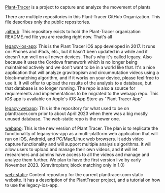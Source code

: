 <!--

**Here are some ideas to get you started:**

🙋‍♀️ A short introduction - what is your organization all about?
🌈 Contribution guidelines - how can the community get involved?
👩‍💻 Useful resources - where can the community find your docs? Is there anything else the community should know?
🍿 Fun facts - what does your team eat for breakfast?
🧙 Remember, you can do mighty things with the power of [Markdown](https://docs.github.com/github/writing-on-github/getting-started-with-writing-and-formatting-on-github/basic-writing-and-formatting-syntax)
-->

[Plant-Tracer](https://github.com/Plant-Tracer/) is a project to capture and analyze the movement of plants

There are multiple repositories in this Plant-Tracer GitHub Organization. This file describes only the public repositories.

[.github](https://github.com/Plant-Tracer/.github): This repository exists to hold the Plant-Tracer organization README.md file you are reading right now. That's all

[legacy-ios-app](https://github.com/Plant-Tracer/legacy-ios-app): This is the Plant Tracer iOS app developed in 2017. It runs on iPhones and iPads, etc., but it hasn't been updated in a while and it doesn't run well on all newer devices. That's why it's called legacy. Also because it uses the Cordova framework which is no longer being maintained actively and we don't want to be in a world like that. It's a nice application that will analyze gravitropism and circumnutation videos using a block-matching algorithm, and if it works on your device, please feel free to use it. It will offer to upload the results of the analysis to a database, but that database is no longer running. The repo is also a source for requirements and implementations to be migrated to the webapp repo. This iOS app is available on Apple's iOS App Store as "Plant Tracer App"

[legacy-webapp](https://github.com/Plant-Tracer/legacy-webapp): This is the repository for what used to be on planttracer.com prior to about April 2023 when there was a big mostly unused database. The web-static repo is the newer one.

[webapp](https://github.com/Plant-Tracer/webapp): This is the new version of Plant Tracer. The plan is to replicate the functionality of legacy-ios-app as a multi-platform web application that will run on iOS, Android, and PC/Mac/Linux web browsers. It adds video capture functionality and will support multiple analysis algorithms. It will allow users to upload and manage their own videos, and it will let researchers and admins have access to all the videos and manage and analyze them further. We plan to have the first version live by early November 2023. (Gravitropism; block matching only in 1.0)

[web-static](https://github.com/Plant-Tracer/web-static): Content repository for the current planttracer.com static website. It has a description of the PlantTracer project, and a tutorial on how to use the legacy-ios-app.
